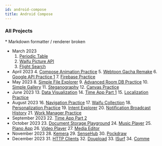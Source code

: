 ```yaml
---
id: android-compose
title: Android Compose
---
```


### All Projects

\* Markdown formatter / renderer broken

- March 2023
  1. [Periodic Table](/android-development/android-compose/001-periodic-table/periodic-table)
  2. [Waifu Picture API](/android-development/android-compose/002-waifu-picture-api/waifu-picture-api)
  3. [Flight Search](/android-development/android-compose/003-flight-search/flight-search)
- April 2023
  4. [Compose Animation Practice](/android-development/android-compose/004-compose-animation-practice/compose-animation-practice)
  5. [Webtoon Gacha Remake](/android-development/android-compose/005-webtoon-gacha-remake/webtoon-gacha-remake)
  6. [Google API Practice 1](/android-development/android-compose/006-google-api-practice-1/google-api-practice-1)
  7. [Firebase Practice](/android-development/android-compose/007-firebase-practice/firebase-practice)
- May 2023
  8. [Simple File Explorer](/android-development/android-compose/008-simple-file-explorer/simple-file-explorer)
  9. [Advanced Room DB Practice](/android-development/android-compose/009-advanced-room-db-practice/advanced-room-db-practice)
  10. [Simple Gallery](/android-development/android-compose/010-simple-gallery/simple-gallery)
  11. [Steganography](/android-development/android-compose/011-steganography/steganography)
  12. [Canvas Practice](/android-development/android-compose/012-canvas-practice/canvas-practice)
- June 2023
  13. [Data Visualization](/android-development/android-compose/013-data-visualization/data-visualization)
  14. [Time App Part 1](/android-development/android-compose/014-time-app-part-1/time-app-part-1)
  15. [Localization Practice](/android-development/android-compose/015-localization-practice/localization-practice)
- August 2023
  16. [Navigation Practice](/android-development/android-compose/016-navigation-practice/navigation-practice)
  17. [Waifu Collection](/android-development/android-compose/017-waifu-collection/waifu-collection)
  18. [Personalization Practice](/android-development/android-compose/018-personalization-practice/personalization-practice)
  19. [Intent Explorer](/android-development/android-compose/019-intent-explorer/intent-explorer)
  20. [Notification Broadcast History](/android-development/android-compose/020-notification-broadcast-history/notification-broadcast-history)
  21. [Work Manager Practice](/android-development/android-compose/021-work-manager-practice/work-manager-practice)
- September 2023
  22. [Time App Part 2](/android-development/android-compose/022-time-app-part-2/time-app-part-2)
- October 2023
  23. [Document Storage Playground](/android-development/android-compose/023-document-storage-playground/document-storage-playground)
  24. [Music Player](/android-development/android-compose/024-music-player/music-player)
  25. [Piano App](/android-development/android-compose/025-piano-app/piano-app)
  26. [Video Player](/android-development/android-compose/026-video-player/video-player)
  27. [Media Editor](/android-development/android-compose/027-media-editor/media-editor)
- November 2023
  28. [Kemera](/android-development/android-compose/028-kemera/kemera)
  29. [SenseHub](/android-development/android-compose/029-sensehub/sensehub)
  30. [Pockdraw](/android-development/android-compose/030-pockdraw/pockdraw)
- December 2023
  31. [HTTP Clients](/android-development/android-compose/031-http-clients/http-clients)
  32. [Doupload](/android-development/android-compose/032-doupload/doupload)
  33. [ISurf](/android-development/android-compose/033-isurf/isurf)
  34. [Comme](/android-development/android-compose/034-comme/comme)